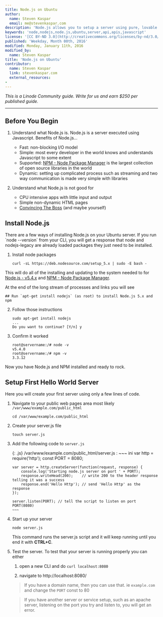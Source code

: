 ```yaml
---
title: Node.js on Ubuntu
author:
  name: Steven Kaspar
  email: me@stevenkaspar.com
description: 'Node.js allows you to setup a server using pure, lovable Javascript. This guide will walk you through setting up your first Node.js server on Ubuntu (14.04).'
keywords: 'node,nodejs,node.js,ubuntu,server,api,apis,javascript'
license: '[CC BY-ND 3.0](http://creativecommons.org/licenses/by-nd/3.0/us/)'
published: 'Weekday, Month 00th, 2016'
modified: Monday, January 11th, 2016
modified_by:
  name: Steven Kaspar
title: 'Node.js on Ubuntu'
contributor:
  name: Steven Kaspar
  link: stevenkaspar.com
  external_resources:
-
---
```


*This is a Linode Community guide. Write for us and earn $250 per published guide.*
<hr>

<h2>Before You Begin</h2>

1.  Understand what Node.js is. Node.js is a server executed using Javascript. Benefits of Node.js...
    * Fast: non-blocking I/O model
    * Simple: most every developer in the world knows and understands Javascript to some extent
    * Supported: [NPM - Node Package Manager](https://www.npmjs.com/) is the largest collection of open source libraries in the world
    * Dynamic: setting up complicated process such as streaming and two way communication is made very simple with libraries
    
2.  Understand what Node.js is not good for
    * CPU intensive apps with little input and output
    * Simple non-dynamic HTML pages
    * [Convincing The Boss](http://nodeguide.com/convincing_the_boss.html) (and maybe yourself)

<h2>Install Node.js</h2>
There are a few ways of installing Node.js on your Ubuntu server. If you run `node --version` from your CLI, you will get a response that node and nodejs-legacy are already loaded packages they just need to be installed.

1.  Install node packages

        curl -sL https://deb.nodesource.com/setup_5.x | sudo -E bash -
    
This will do all of the installing and updating to the system needed to for [Node.js - v5.4.x](https://nodejs.org/en/) and [NPM - Node Package Manager](https://www.npmjs.com/).

At the end of the long stream of processes and links you will see

    ## Run `apt-get install nodejs` (as root) to install Node.js 5.x and npm
    
2.  Follow those instructions
    
        sudo apt-get install nodejs
        ...
        Do you want to continue? [Y/n] y
    
3.  Confirm it worked

        root@servername:/# node -v
        v5.4.0
        root@servername:/# npm -v
        3.3.12
    
Now you have Node.js and NPM installed and ready to rock.

<h2>Setup First Hello World Server</h2>
Here you will create your first server using only a few lines of code.

1.  Navigate to your public web pages area most likely `/var/www/example.com/public_html`

        cd /var/www/example.com/public_html
    
2.  Create your server.js file

        touch server.js

3.  Add the following code to `server.js`

    {: .js}
    /var/www/example.com/public_html/server.js
    :   ~~~ ini
        var http = require('http');
        const PORT = 8080;

        var server = http.createServer(function(request, response) {
            console.log('Starting node.js server on port ' + PORT);
            response.writeHead(200);    // write 200 to the header response telling it was a success
            response.end('Hello Http'); // send 'Hello Http' as the response
        });

        server.listen(PORT); // tell the script to listen on port PORT(8080)
        ~~~
    
4.  Start up your server

        node server.js
    
    This command runs the server.js script and it will keep running until you end it with **CTRL+C**.

5.  Test the server. To test that your server is running properly you can either

    1.    open a new CLI and do `curl localhost:8080`

    2.    navigate to http://localhost:8080/

    >If you have a domain name, then you can use that. ie `example.com` and change the `PORT` const to 80
    
    >If you have another server or service setup, such as an apache server, listening on the port you try and listen to, you will get an error.
         









    

